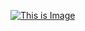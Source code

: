 [![This is Image](https://camo.githubusercontent.com/8789845717163e5936f005b0132dd875f2f3fbc7cc54c602b16eb440746ffc57/68747470733a2f2f696d616765732e706578656c732e636f6d2f70686f746f732f34353230312f6b697474792d6361742d6b697474656e2d7065742d34353230312e6a7065673f6175746f3d636f6d70726573732663733d74696e797372676226773d3132363026683d373530266470723d31)](https://www.youtube.com/)
